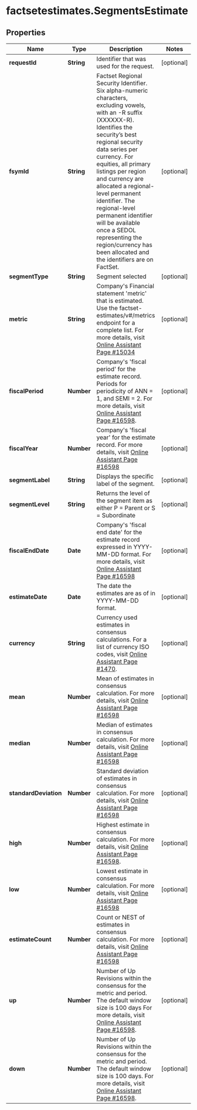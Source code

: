 # factsetestimates.SegmentsEstimate

## Properties

Name | Type | Description | Notes
------------ | ------------- | ------------- | -------------
**requestId** | **String** | Identifier that was used for the request. | [optional] 
**fsymId** | **String** | Factset Regional Security Identifier. Six alpha-numeric characters, excluding vowels, with an -R suffix (XXXXXX-R). Identifies the security’s best regional security data series per currency. For equities, all primary listings per region and currency are allocated a regional-level permanent identifier. The regional-level permanent identifier will be available once a SEDOL representing the region/currency has been allocated and the identifiers are on FactSet. | [optional] 
**segmentType** | **String** | Segment selected | [optional] 
**metric** | **String** | Company&#39;s Financial statement &#39;metric&#39; that is estimated. Use the factset-estimates/v#/metrics endpoint for a complete list. For more details, visit [Online Assistant Page #15034](https://oa.apps.factset.com/pages/15034) | [optional] 
**fiscalPeriod** | **Number** | Company&#39;s &#39;fiscal period&#39; for the estimate record. Periods for periodicity of ANN &#x3D; 1, and SEMI &#x3D; 2. For more details, visit [Online Assistant Page #16598](https://oa.apps.factset.com/pages/16598). | [optional] 
**fiscalYear** | **Number** | Company&#39;s &#39;fiscal year&#39; for the estimate record. For more details, visit [Online Assistant Page #16598](https://oa.apps.factset.com/pages/16598) | [optional] 
**segmentLabel** | **String** | Displays the specific label of the segment. | [optional] 
**segmentLevel** | **String** | Returns the level of the segment item as either P &#x3D; Parent or S &#x3D; Subordinate | [optional] 
**fiscalEndDate** | **Date** | Company&#39;s &#39;fiscal end date&#39; for the estimate record expressed in YYYY-MM-DD format. For more details, visit [Online Assistant Page #16598](https://oa.apps.factset.com/pages/16598) | [optional] 
**estimateDate** | **Date** | The date the estimates are as of in YYYY-MM-DD format. | [optional] 
**currency** | **String** | Currency used estimates in consensus calculations. For a list of currency ISO codes, visit [Online Assistant Page #1470](https://oa.apps.factset.com/pages/1470). | [optional] 
**mean** | **Number** | Mean of estimates in consensus calculation. For more details, visit [Online Assistant Page #16598](https://oa.apps.factset.com/pages/16114) | [optional] 
**median** | **Number** | Median of estimates in consensus calculation. For more details, visit [Online Assistant Page #16598](https://oa.apps.factset.com/pages/16114) | [optional] 
**standardDeviation** | **Number** | Standard deviation of estimates in consensus calculation. For more details, visit [Online Assistant Page #16598](https://oa.apps.factset.com/pages/16114) | [optional] 
**high** | **Number** | Highest estimate in consensus calculation. For more details, visit [Online Assistant Page #16598](https://oa.apps.factset.com/pages/16114). | [optional] 
**low** | **Number** | Lowest estimate in consensus calculation. For more details, visit [Online Assistant Page #16598](https://oa.apps.factset.com/pages/16114) | [optional] 
**estimateCount** | **Number** | Count or NEST of estimates in consensus calculation. For more details, visit [Online Assistant Page #16598](https://oa.apps.factset.com/pages/16114) | [optional] 
**up** | **Number** | Number of Up Revisions within the consensus for the metric and period. The default window size is 100 days For more details, visit [Online Assistant Page #16598](https://oa.apps.factset.com/pages/16114). | [optional] 
**down** | **Number** | Number of Up Revisions within the consensus for the metric and period. The default window size is 100 days. For more details, visit [Online Assistant Page #16598](https://oa.apps.factset.com/pages/16114). | [optional] 



